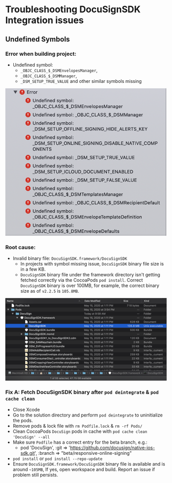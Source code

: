 
# Troubleshooting DocuSignSDK Integration issues

## Undefined Symbols

### Error when building project:

* Undefined symbol:
  * `_OBJC_CLASS_$_DSMEnvelopesManager`, 
  * `_OBJC_CLASS_$_DSMManager`, 
  * `_DSM_SETUP_TRUE_VALUE` and other similar symbols missing

![Undefined symbol in DocuSignSDK build error - Screenshot](docusignsdk-undefined-symbol.png)

### Root cause:

* Invalid binary file: `DocuSignSDK.framework/DocuSignSDK`
  * In projects with symbol missing issue, `DocuSignSDK` binary file size is in a few KB.
  * `DocuSignSDK` binary file under the framework directory isn't getting fetched correctly via the CocoaPods `pod install`. Correct `DocuSignSDK` binary is over 100MB, for example, the correct binary size as of `v2.2.5` is `105.8MB`. 

![Valid DocuSign SDK binary file - Screenshot](docusignsdk-binary-via-pods.png)

### Fix A: Fetch DocuSignSDK binary after `pod deintegrate` & `pod cache clean`

* Close Xcode
* Go to the solution directory and perform `pod deintegrate` to uninitialize the pods.
* Remove pods & lock file with `rm Podfile.lock` & `rm -rf Pods/`
* Clean CocoaPods `DocuSign` pods in cache with `pod cache clean 'DocuSign' --all`
* Make sure `Podfile` has a correct entry for the beta branch, e.g.:
  * pod 'DocuSign', :git => 'https://github.com/docusign/native-ios-sdk.git', :branch => "beta/responsive-online-signing"
* `pod install` or `pod install --repo-update`
* Ensure `DocuSignSDK.framework/DocuSignSDK` binary file is available and is around `~105MB`, If yes, open workspace and build. Report an issue if problem still persists.